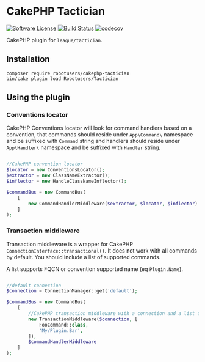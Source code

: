 # CakePHP Tactician

[![Software License](https://img.shields.io/badge/license-MIT-brightgreen.svg)](LICENSE)
[![Build Status](https://travis-ci.org/robotusers/cakephp-tactician.svg?branch=master)](https://travis-ci.org/robotusers/cakephp-tactician)
[![codecov](https://codecov.io/gh/robotusers/cakephp-tactician/branch/master/graph/badge.svg)](https://codecov.io/gh/robotusers/cakephp-tactician)

CakePHP plugin for `league/tactician`.

## Installation

```
composer require robotusers/cakephp-tactician
bin/cake plugin load Robotusers/Tactician
```

## Using the plugin

### Conventions locator

CakePHP Conventions locator will look for command handlers based on a convention,
that commands should reside under `App\Command\` namespace and be suffixed with `Command` string
and handlers should reside under `App\Handler\` namespace and be suffixed with `Handler` string.


```php

//CakePHP convention locator
$locator = new ConventionsLocator();
$extractor = new ClassNameExtractor();
$inflector = new HandleClassNameInflector();

$commandBus = new CommandBus(
    [
        new CommandHandlerMiddleware($extractor, $locator, $inflector)
    ]
);
```

### Transaction middleware

Transaction middleware is a wrapper for CakePHP `ConnectionInterface::transactional()`.
It does not work with all commands by default. You should include a list of supported commands.

A list supports FQCN or convention supported name (eq `Plugin.Name`).

```php

//default connection
$connection = ConnectionManager::get('default');

$commandBus = new CommandBus(
    [
        //CakePHP transaction middleware with a connection and a list of commands.
        new TransactionMiddleware($connection, [
            FooCommand::class,
            'My/Plugin.Bar',
        ]),
        $commandHandlerMiddleware
    ]
);
```
